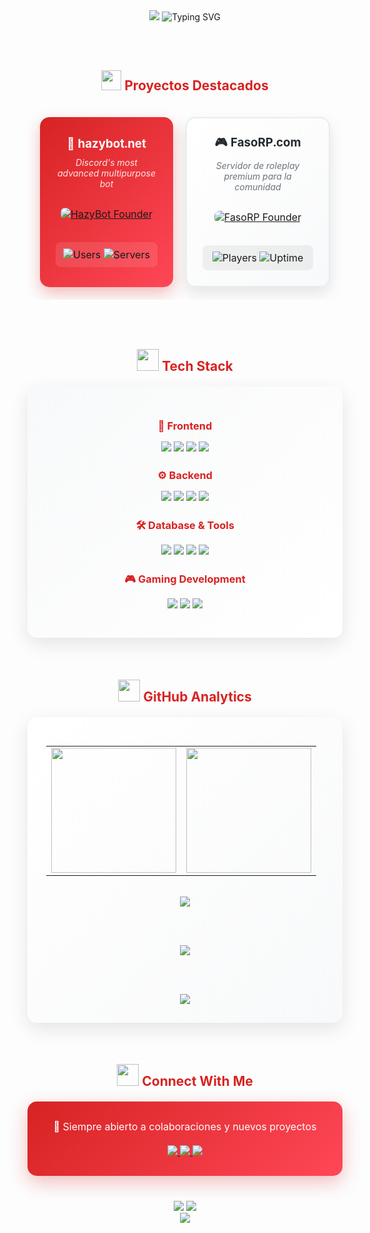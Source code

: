 <div align="center">

<img src="https://capsule-render.vercel.app/api?type=waving&color=gradient&customColorList=24&height=200&section=header&text=Adrian%20👋&fontSize=50&fontColor=FFFFFF&animation=fadeIn&fontAlignY=38&desc=Full-Stack%20Developer%20%7C%20FiveM%20Specialist&descAlignY=55&descSize=18" />

<img src="https://readme-typing-svg.herokuapp.com?font=JetBrains+Mono&size=28&duration=3000&pause=1000&color=D72323&center=true&vCenter=true&width=600&height=60&lines=🚀+Building+Digital+Experiences;🎮+Creating+Gaming+Communities;🤖+Developing+Smart+Solutions;💻+Full-Stack+%26+FiveM+Expert" alt="Typing SVG" />

<br><br>

<h2>
  <img src="https://media2.giphy.com/media/QssGEmpkyEOhBCb7e1/giphy.gif?cid=ecf05e47a0n3gi1bfqntqmob8g9aid1oyj2wr3ds3mg700bl&rid=giphy.gif" width="32">
  <span style="color: #D72323;">Proyectos Destacados</span>
</h2>

<table align="center" border="0" cellpadding="20" cellspacing="0" style="border-collapse: separate; border-spacing: 20px;">
  <tr align="center">
    <td style="background: linear-gradient(135deg, #D72323 0%, #FF4757 100%); border-radius: 15px; padding: 25px; box-shadow: 0 10px 25px rgba(215, 35, 35, 0.3);">
      <a href="https://hazybot.net" style="text-decoration:none; color: white;">
        <h3 style="color: white; margin: 0 0 10px 0;">🤖 hazybot.net</h3>
      </a>
      <p style="color: #FFE5E5; margin: 10px 0; font-style: italic; font-size: 14px;">
        Discord's most advanced multipurpose bot
      </p>
      <br>
      <a href="https://hazybot.net" target="_blank">
        <img src="https://img.shields.io/badge/🚀_FOUNDER_@_HAZYBOT.NET-FFFFFF?style=for-the-badge&logo=discord&logoColor=D72323&labelColor=D72323" alt="HazyBot Founder" style="border-radius: 8px; transition: transform 0.3s;">
      </a>
      <br><br>
      <div style="background: rgba(255,255,255,0.1); padding: 10px; border-radius: 8px; margin-top: 15px;">
        <img src="https://img.shields.io/badge/Active_Users-50K+-FFFFFF?style=flat-square&labelColor=transparent" alt="Users">
        <img src="https://img.shields.io/badge/Servers-2K+-FFFFFF?style=flat-square&labelColor=transparent" alt="Servers">
      </div>
    </td>
    <td style="background: linear-gradient(135deg, #FFFFFF 0%, #F8F9FA 100%); border: 2px solid #E9ECEF; border-radius: 15px; padding: 25px; box-shadow: 0 10px 25px rgba(0,0,0,0.1);">
      <a href="https://fasorp.com" style="text-decoration:none; color: #24292E;">
        <h3 style="color: #24292E; margin: 0 0 10px 0;">🎮 FasoRP.com</h3>
      </a>
      <p style="color: #6A737D; margin: 10px 0; font-style: italic; font-size: 14px;">
        Servidor de roleplay premium para la comunidad
      </p>
      <br>
      <a href="https://fasorp.com" target="_blank">
        <img src="https://img.shields.io/badge/🎯_FOUNDER_@_FASORP.COM-24292E?style=for-the-badge&logo=gamepad&logoColor=FFFFFF&labelColor=24292E" alt="FasoRP Founder" style="border-radius: 8px;">
      </a>
      <br><br>
      <div style="background: rgba(0,0,0,0.05); padding: 10px; border-radius: 8px; margin-top: 15px;">
        <img src="https://img.shields.io/badge/Players-500+-24292E?style=flat-square&labelColor=transparent" alt="Players">
        <img src="https://img.shields.io/badge/Uptime-99%25-24292E?style=flat-square&labelColor=transparent" alt="Uptime">
      </div>
    </td>
  </tr>
</table>

<br><br>

<h2>
  <img src="https://media.giphy.com/media/iY8CRBdQXODJSCERIr/giphy.gif" width="35">
  <span style="color: #D72323;">Tech Stack</span>
</h2>

<div align="center" style="background: linear-gradient(135deg, #F8F9FA 0%, #FFFFFF 100%); padding: 30px; border-radius: 15px; margin: 20px 0; box-shadow: 0 10px 30px rgba(0,0,0,0.1);">
  
  <!-- Frontend -->
  <h3 style="color: #D72323; margin-bottom: 15px;">🎨 Frontend</h3>
  <p>
    <img src="https://img.shields.io/badge/JavaScript-F7DF1E?style=for-the-badge&logo=javascript&logoColor=black" />
    <img src="https://img.shields.io/badge/React-61DAFB?style=for-the-badge&logo=react&logoColor=black" />
    <img src="https://img.shields.io/badge/HTML5-E34F26?style=for-the-badge&logo=html5&logoColor=white" />
    <img src="https://img.shields.io/badge/CSS3-1572B6?style=for-the-badge&logo=css3&logoColor=white" />
  </p>
  
  <h3 style="color: #D72323; margin: 25px 0 15px;">⚙️ Backend</h3>
  <p>
    <img src="https://img.shields.io/badge/Node.js-339933?style=for-the-badge&logo=nodedotjs&logoColor=white" />
    <img src="https://img.shields.io/badge/Python-3776AB?style=for-the-badge&logo=python&logoColor=white" />
    <img src="https://img.shields.io/badge/C++-00599C?style=for-the-badge&logo=cplusplus&logoColor=white" />
    <img src="https://img.shields.io/badge/Lua-2C2D72?style=for-the-badge&logo=lua&logoColor=white" />
  </p>
  
  <h3 style="color: #D72323; margin: 25px 0 15px;">🛠️ Database & Tools</h3>
  <p>
    <img src="https://img.shields.io/badge/MongoDB-47A248?style=for-the-badge&logo=mongodb&logoColor=white" />
    <img src="https://img.shields.io/badge/MySQL-4479A1?style=for-the-badge&logo=mysql&logoColor=white" />
    <img src="https://img.shields.io/badge/Git-F05032?style=for-the-badge&logo=git&logoColor=white" />
    <img src="https://img.shields.io/badge/Docker-2496ED?style=for-the-badge&logo=docker&logoColor=white" />
  </p>
  
  <h3 style="color: #D72323; margin: 25px 0 15px;">🎮 Gaming Development</h3>
  <p>
    <img src="https://img.shields.io/badge/FiveM-F40552?style=for-the-badge&logo=fivem&logoColor=white" />
    <img src="https://img.shields.io/badge/Discord.js-5865F2?style=for-the-badge&logo=discord&logoColor=white" />
    <img src="https://img.shields.io/badge/ESX-FF6B35?style=for-the-badge&logo=lua&logoColor=white" />
  </p>
</div>

<br>

<h2>
  <img src="https://media.giphy.com/media/W5eoZHPpUx9sapR0eu/giphy.gif" width="35">
  <span style="color: #D72323;">GitHub Analytics</span>
</h2>

<div align="center" style="background: linear-gradient(135deg, #FFFFFF 0%, #F8F9FA 100%); padding: 30px; border-radius: 15px; margin: 20px 0; box-shadow: 0 10px 30px rgba(0,0,0,0.1);">
  
  <table align="center" cellspacing="20" cellpadding="0">
    <tr>
      <td align="center">
        <img src="https://github-readme-stats.vercel.app/api?username=4drixn&show_icons=true&hide_border=true&bg_color=FEFEFE&title_color=D72323&icon_color=D72323&text_color=24292E&count_private=true&border_radius=15&custom_title=Adrian's%20GitHub%20Stats" height="200" />
      </td>
      <td align="center">
        <img src="https://github-readme-stats.vercel.app/api/top-langs/?username=4drixn&layout=compact&hide_border=true&bg_color=FEFEFE&title_color=D72323&text_color=24292E&border_radius=15&custom_title=Most%20Used%20Languages" height="200" />
      </td>
    </tr>
  </table>
  
  <br>
  
  <img src="https://github-readme-streak-stats.herokuapp.com/?user=4drixn&hide_border=true&background=FEFEFE&stroke=D72323&ring=D72323&fire=D72323&currStreakLabel=24292E&sideLabels=24292E&dates=24292E&sideNums=D72323&currStreakNum=D72323&border_radius=15" />
  
  <br><br>
  
  <img src="https://github-readme-activity-graph.vercel.app/graph?username=4drixn&bg_color=FEFEFE&color=24292E&line=D72323&point=D72323&area=true&hide_border=true&radius=15" />
  
  <br><br>
  
  <img src="https://github-profile-trophy.vercel.app/?username=4drixn&theme=flat&no-frame=true&no-bg=false&margin-w=4&row=2&column=4&title=Stars,Followers,Commits,Repositories,MultipleLang,PullRequest,Issues,Reviews&rank=SECRET,SSS,SS,S,AAA,AA,A&bg_color=FEFEFE&title_color=D72323&text_color=24292E" />
</div>

<br>

<h2>
  <img src="https://media.giphy.com/media/LnQjpWaON8nhr21vNW/giphy.gif" width="35">
  <span style="color: #D72323;">Connect With Me</span>
</h2>

<div align="center" style="background: linear-gradient(135deg, #D72323 0%, #FF4757 100%); padding: 30px; border-radius: 15px; margin: 20px 0; box-shadow: 0 10px 30px rgba(215, 35, 35, 0.3);">
  <p style="color: white; margin: 0 0 20px 0; font-size: 16px;">
    💬 Siempre abierto a colaboraciones y nuevos proyectos
  </p>
  
  <a href="https://hazybot.net" target="_blank">
    <img src="https://img.shields.io/badge/🤖_HazyBot-FFFFFF?style=for-the-badge&logo=discord&logoColor=D72323&labelColor=FFFFFF" />
  </a>
  <a href="https://fasorp.com" target="_blank">
    <img src="https://img.shields.io/badge/🎮_FasoRP-FFFFFF?style=for-the-badge&logo=gamepad&logoColor=D72323&labelColor=FFFFFF" />
  </a>
  <a href="mailto:contact@example.com" target="_blank">
    <img src="https://img.shields.io/badge/✉️_Email-FFFFFF?style=for-the-badge&logo=gmail&logoColor=D72323&labelColor=FFFFFF" />
  </a>
</div>

<div align="center" style="margin-top: 40px;">
  <img src="https://komarev.com/ghpvc/?username=4drixn&style=for-the-badge&color=D72323&label=Profile+Views" />
  <img src="https://img.shields.io/github/followers/4drixn?style=for-the-badge&color=D72323&labelColor=24292E&logo=github" />
</div>

<img src="https://capsule-render.vercel.app/api?type=waving&color=gradient&customColorList=24&height=120&section=footer" />

</div>
